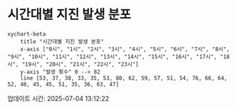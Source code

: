 # 시간대별 지진 발생 분포

```mermaid
xychart-beta
    title "시간대별 지진 발생 분포"
    x-axis ["0시", "1시", "2시", "3시", "4시", "5시", "6시", "7시", "8시", "9시", "10시", "11시", "12시", "13시", "14시", "15시", "16시", "17시", "18시", "19시", "20시", "21시", "22시", "23시"]
    y-axis "발생 횟수" 0 --> 82
    line [53, 37, 38, 33, 35, 53, 80, 62, 59, 57, 51, 54, 76, 66, 64, 52, 40, 45, 45, 51, 35, 36, 63, 47]
```

업데이트 시간: 2025-07-04 13:12:22
